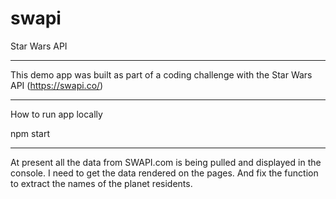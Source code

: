 # swapi

Star Wars API

--------------------------

This demo app was built as part of a coding challenge with the Star Wars API (https://swapi.co/)

--------------------------

How to run app locally

npm start

--------------------------

At present all the data from SWAPI.com is being pulled and displayed in the console.
I need to get the data rendered on the pages. And fix the function to extract the names of the planet residents.



